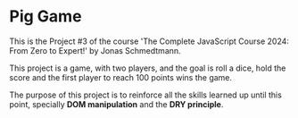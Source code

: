 # Pig Game

This is the Project #3 of the course 'The Complete JavaScript Course 2024: From Zero to Expert!' by Jonas Schmedtmann.

This project is a game, with two players, and the goal is roll a dice, hold the score and the first player to reach 100 points wins the game.

The purpose of this project is to reinforce all the skills learned up until this point, specially <b>DOM manipulation</b> and the <b>DRY principle</b>.
